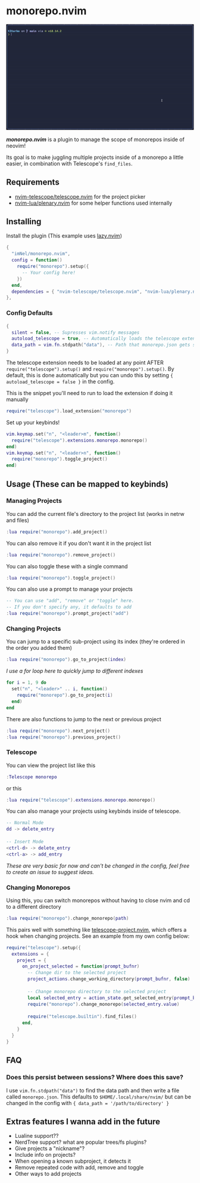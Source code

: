# monorepo.nvim

![monorepo.nvim demo video. Shows opening a new monorepo and changing scopes using the plugin](demo.gif)

**_monorepo.nvim_** is a plugin to manage the scope of monorepos inside of neovim!

Its goal is to make juggling multiple projects inside of a monorepo a little easier, in combination with Telescope's `find_files`.

## Requirements

- [nvim-telescope/telescope.nvim](https://github.com/nvim-telescope/telescope.nvim) for the project picker
- [nvim-lua/plenary.nvim](https://github.com/nvim-lua/plenary.nvim) for some helper functions used internally

## Installing

Install the plugin (This example uses [lazy.nvim](https://github.com/folke/lazy.nvim))

```lua
{
  "imNel/monorepo.nvim",
  config = function()
    require("monorepo").setup({
      -- Your config here!
    })
  end,
  dependencies = { "nvim-telescope/telescope.nvim", "nvim-lua/plenary.nvim"},
},
```

### Config Defaults

```lua
{
  silent = false, -- Supresses vim.notify messages
  autoload_telescope = true, -- Automatically loads the telescope extension at setup
  data_path = vim.fn.stdpath("data"), -- Path that monorepo.json gets saved to
}
```

The telescope extension needs to be loaded at any point AFTER `require("telescope").setup()` and `require("monorepo").setup()`.
By default, this is done automatically but you can undo this by setting `{ autoload_telescope = false }` in the config.

This is the snippet you'll need to run to load the extension if doing it manually

```lua
require("telescope").load_extension("monorepo")
```

Set up your keybinds!

```lua
vim.keymap.set("n", "<leader>m", function()
  require("telescope").extensions.monorepo.monorepo()
end)
vim.keymap.set("n", "<leader>n", function()
  require("monorepo").toggle_project()
end)
```

## Usage (These can be mapped to keybinds)

### Managing Projects

You can add the current file's directory to the project list (works in netrw and files)

```lua
:lua require("monorepo").add_project()
```

You can also remove it if you don't want it in the project list

```lua
:lua require("monorepo").remove_project()
```

You can also toggle these with a single command

```lua
:lua require("monorepo").toggle_project()
```

You can also use a prompt to manage your projects

```lua
-- You can use "add", "remove" or "toggle" here.
-- If you don't specify any, it defaults to add
:lua require("monorepo").prompt_project("add")
```

### Changing Projects

You can jump to a specific sub-project using its index (they're ordered in the order you added them)

```lua
:lua require("monorepo").go_to_project(index)
```

_I use a for loop here to quickly jump to different indexes_

```lua
for i = 1, 9 do
  set("n", "<leader>" .. i, function()
    require("monorepo").go_to_project(i)
  end)
end
```

There are also functions to jump to the next or previous project

```lua
:lua require("monorepo").next_project()
:lua require("monorepo").previous_project()
```

### Telescope

You can view the project list like this

```lua
:Telescope monorepo
```

or this

```lua
:lua require("telescope").extensions.monorepo.monorepo()
```

You can also manage your projects using keybinds inside of telescope.

```lua
-- Normal Mode
dd -> delete_entry

-- Insert Mode
<ctrl-d> -> delete_entry
<ctrl-a> -> add_entry
```

_These are very basic for now and can't be changed in the config, feel free to create an issue to suggest ideas._

### Changing Monorepos

Using this, you can switch monorepos without having to close nvim and cd to a different directory

```lua
:lua require("monorepo").change_monorepo(path)
```

This pairs well with something like [telescope-project.nvim](https://github.com/nvim-telescope/telescope-project.nvim), which offers a hook when changing projects.
See an example from my own config below:

```lua
require("telescope").setup({
  extensions = {
    project = {
      on_project_selected = function(prompt_bufnr)
        -- Change dir to the selected project
        project_actions.change_working_directory(prompt_bufnr, false)

        -- Change monorepo directory to the selected project
        local selected_entry = action_state.get_selected_entry(prompt_bufnr)
        require("monorepo").change_monorepo(selected_entry.value)

        require("telescope.builtin").find_files()
      end,
    }
  }
}
```

## FAQ

### Does this persist between sessions? Where does this save?

I use `vim.fn.stdpath("data")` to find the data path and then write a file called `monorepo.json`.
This defaults to `$HOME/.local/share/nvim/` but can be changed in the config with `{ data_path = '/path/to/directory' }`

## Extras features I wanna add in the future

- Lualine support??
- NerdTree support? what are popular trees/fs plugins?
- Give projects a "nickname"?
- Include info on projects?
- When opening a known subproject, it detects it
- Remove repeated code with add, remove and toggle
- Other ways to add projects
